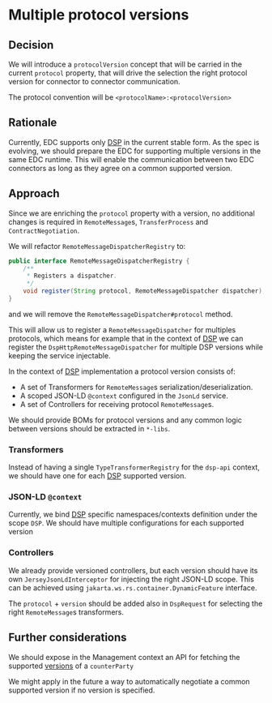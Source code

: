 # Multiple protocol versions

## Decision

We will introduce a `protocolVersion` concept that will be carried in the current `protocol` property, that will drive
the selection the right protocol version for connector to connector communication.

The protocol convention will be `<protocolName>:<protocolVersion>`

## Rationale

Currently, EDC supports only [DSP](https://docs.internationaldataspaces.org/ids-knowledgebase/v/dataspace-protocol)
in the current stable form. As the spec is evolving, we should prepare the EDC for supporting multiple versions in the
same EDC runtime. This will enable the communication between two EDC connectors as long as they agree on a common
supported version.

## Approach

Since we are enriching the `protocol` property with a version, no additional changes is required in `RemoteMessage`s,
`TransferProcess` and `ContractNegotiation`.

We will refactor `RemoteMessageDispatcherRegistry` to:

```java
public interface RemoteMessageDispatcherRegistry {
    /**
     * Registers a dispatcher.
     */
    void register(String protocol, RemoteMessageDispatcher dispatcher);
}
```

and we will remove the `RemoteMessageDispatcher#protocol` method.

This will allow us to register a `RemoteMessageDispatcher` for multiples protocols, which means for example that in the
context of [DSP](https://docs.internationaldataspaces.org/ids-knowledgebase/v/dataspace-protocol)
we can register the `DspHttpRemoteMessageDispatcher` for multiple DSP versions while keeping the service injectable.

In the context of [DSP](https://docs.internationaldataspaces.org/ids-knowledgebase/v/dataspace-protocol) implementation
a protocol version consists of:

- A set of Transformers for `RemoteMessage`s serialization/deserialization.
- A scoped JSON-LD `@context` configured in the `JsonLd` service.
- A set of Controllers for receiving protocol `RemoteMessage`s.

We should provide BOMs for protocol versions and any common logic between versions should be extracted in `*-libs`.

### Transformers

Instead of having a single `TypeTransformerRegistry` for the `dsp-api` context, we should have one for
each [DSP](https://docs.internationaldataspaces.org/ids-knowledgebase/v/dataspace-protocol) supported version.

### JSON-LD `@context`

Currently, we bind [DSP](https://docs.internationaldataspaces.org/ids-knowledgebase/v/dataspace-protocol) specific
namespaces/contexts definition under the scope `DSP`. We should have multiple configurations for each supported version

### Controllers

We already provide versioned controllers, but each version should have its own `JerseyJsonLdInterceptor` for injecting
the right JSON-LD scope. This can be achieved using `jakarta.ws.rs.container.DynamicFeature` interface.

The `protocol` + `version` should be added also in `DspRequest` for selecting the right
`RemoteMessage`s transformers.

## Further considerations

We should expose in the Management context an API for fetching the
supported [versions](https://docs.internationaldataspaces.org/ids-knowledgebase/v/dataspace-protocol/common-functionalities/common.protocol)
of a `counterParty`

We might apply in the future a way to automatically negotiate a common supported version if no version is specified.

